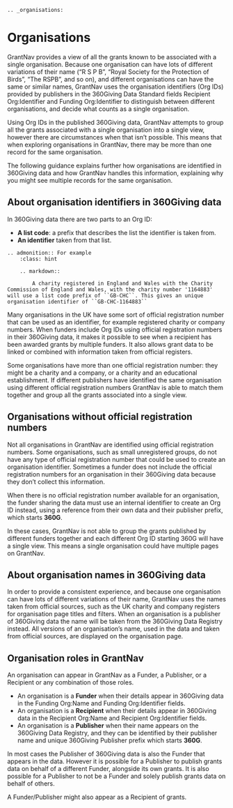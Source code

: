 ```eval_rst
.. _organisations:
```

Organisations
=========================

GrantNav provides a view of all the grants known to be associated with a single organisation. Because one organisation can have lots of different variations of their name (“R S P B”, “Royal Society for the Protection of Birds”, “The RSPB”, and so on), and different organisations can have the same or similar names, GrantNav uses the organisation identifiers (Org IDs) provided by publishers in the 360Giving Data Standard fields Recipient Org:Identifier and Funding Org:Identifier to distinguish between different organisations, and decide what counts as a single organisation.

Using Org IDs in the published 360Giving data, GrantNav attempts to group all the grants associated with a single organisation into a single view, however there are circumstances when that isn’t possible. This means that when exploring organisations in GrantNav, there may be more than one record for the same organisation.

The following guidance explains further how organisations are identified in 360Giving data and how GrantNav handles this information, explaining why you might see multiple records for the same organisation.

## About organisation identifiers in 360Giving data

In 360Giving data there are two parts to an Org ID:
- **A list code**: a prefix that describes the list the identifier is taken from.
- **An identifier** taken from that list.

```eval_rst
.. admonition:: For example
    :class: hint

    .. markdown::

        A charity registered in England and Wales with the Charity Commission of England and Wales, with the charity number '1164883' will use a list code prefix of ``GB-CHC``. This gives an unique organisation identifier of ``GB-CHC-1164883``
```

Many organisations in the UK have some sort of official registration number that can be used as an identifier, for example registered charity or company numbers. When funders include Org IDs using official registration numbers in their 360Giving data, it makes it possible to see when a recipient has been awarded grants by multiple funders. It also allows grant data to be linked or combined with information taken from official registers.

Some organisations have more than one official registration number: they might be a charity and a company, or a charity and an educational establishment. If different publishers have identified the same organisation using different official registration numbers GrantNav is able to match them together and group all the grants associated into a single view.

## Organisations without official registration numbers

Not all organisations in GrantNav are identified using official registration numbers. Some organisations, such as small unregistered groups, do not have any type of official registration number that could be used to create an organisation identifier. Sometimes a funder does not include the official registration numbers for an organisation in their 360Giving data because they don’t collect this information.

When there is no official registration number available for an organisation, the funder sharing the data must use an internal identifier to create an Org ID instead, using a reference from their own data and their publisher prefix, which starts **360G**.

In these cases, GrantNav is not able to group the grants published by different funders together and each different Org ID starting 360G will have a single view. This means a single organisation could have multiple pages on GrantNav.

## About organisation names in 360Giving data

In order to provide a consistent experience, and because one organisation can have lots of different variations of their name, GrantNav uses the names taken from official sources, such as the UK charity and company registers for organisation page titles and filters. When an organisation is a publisher of 360Giving data the name will be taken from the 360Giving Data Registry instead. All versions of an organisation’s name, used in the data and taken from official sources, are displayed on the organisation page.

## Organisation roles in GrantNav

An organisation can appear in GrantNav as a Funder, a Publisher, or a Recipient or any combination of those roles.
- An organisation is a **Funder** when their details appear in 360Giving data in the Funding Org:Name and Funding Org:Identifier fields.
- An organisation is a **Recipient** when their details appear in 360Giving data in the Recipient Org:Name and Recipient Org:Identifier fields.
- An organisation is a **Publisher** when their name appears on the 360Giving Data Registry, and they can be identified by their publisher name and unique 360Giving Publisher prefix which starts **360G**.

In most cases the Publisher of 360Giving data is also the Funder that appears in the data. However it is possible for a Publisher to publish grants data on behalf of a different Funder, alongside its own grants. It is also possible for a Publisher to not be a Funder and solely publish grants data on behalf of others.

A Funder/Publisher might also appear as a Recipient of grants.
